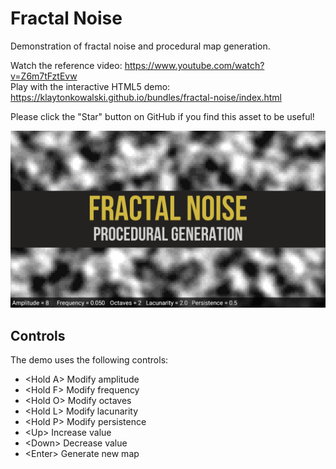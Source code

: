 # Fractal Noise
Demonstration of fractal noise and procedural map generation.

Watch the reference video: https://www.youtube.com/watch?v=Z6m7tFztEvw  
Play with the interactive HTML5 demo: https://klaytonkowalski.github.io/bundles/fractal-noise/index.html

Please click the "Star" button on GitHub if you find this asset to be useful!

![alt text](https://github.com/klaytonkowalski/example-fractal-noise/blob/main/assets/thumbnail.png?raw=true)

## Controls
The demo uses the following controls:
  - \<Hold A\> Modify amplitude
  - \<Hold F\> Modify frequency
  - \<Hold O\> Modify octaves
  - \<Hold L\> Modify lacunarity
  - \<Hold P\> Modify persistence
  - \<Up\> Increase value
  - \<Down\> Decrease value
  - \<Enter\> Generate new map
